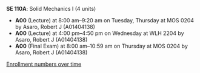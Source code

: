 **SE 110A**: Solid Mechanics I (4 units)

- **A00** (Lecture) at 8:00 am–9:20 am on Tuesday, Thursday at MOS 0204 by Asaro, Robert J (A01404138)
- **A00** (Lecture) at 4:00 pm–4:50 pm on Wednesday at WLH 2204 by Asaro, Robert J (A01404138)
- **A00** (Final Exam) at 8:00 am–10:59 am on Thursday at MOS 0204 by Asaro, Robert J (A01404138)

[Enrollment numbers over time](./SE110A.tsv)
